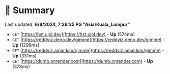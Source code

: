 # 📖 Summary
Last updated: **6/8/2024, 7:29:25 PG "Asia/Kuala_Lumpur"**

- `GET` [https://hst.ujol.dev](https://hst.ujol.dev) - **Up** (574ms)
- `GET` [https://reddviz.deno.dev/gimme](https://reddviz.deno.dev/gimme) - **Up** (1299ms)
- `GET` [https://reddviz.amar.kim/gimme](https://reddviz.amar.kim/gimme) - **Up** (331ms)
- `GET` [https://dumb.onrender.com](https://dumb.onrender.com) - **Up** (378ms)
